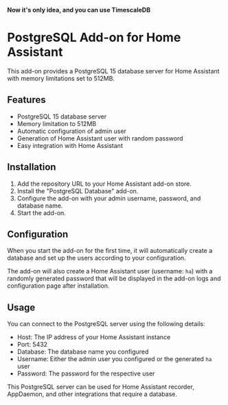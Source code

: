 **Now it's only idea, and you can use TimescaleDB**

# PostgreSQL Add-on for Home Assistant

This add-on provides a PostgreSQL 15 database server for Home Assistant with memory limitations set to 512MB.

## Features

- PostgreSQL 15 database server
- Memory limitation to 512MB
- Automatic configuration of admin user
- Generation of Home Assistant user with random password
- Easy integration with Home Assistant

## Installation

1. Add the repository URL to your Home Assistant add-on store.
2. Install the "PostgreSQL Database" add-on.
3. Configure the add-on with your admin username, password, and database name.
4. Start the add-on.

## Configuration

When you start the add-on for the first time, it will automatically create a database and set up the users according to your configuration.

The add-on will also create a Home Assistant user (username: `ha`) with a randomly generated password that will be displayed in the add-on logs and configuration page after installation.

## Usage

You can connect to the PostgreSQL server using the following details:
- Host: The IP address of your Home Assistant instance
- Port: 5432
- Database: The database name you configured
- Username: Either the admin user you configured or the generated `ha` user
- Password: The password for the respective user

This PostgreSQL server can be used for Home Assistant recorder, AppDaemon, and other integrations that require a database.
